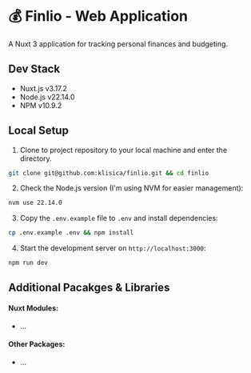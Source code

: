 # 💰 Finlio - Web Application

A Nuxt 3 application for tracking personal finances and budgeting.

## Dev Stack
- Nuxt.js v3.17.2
- Node.js v22.14.0
- NPM v10.9.2

## Local Setup

1. Clone to project repository to your local machine and enter the directory.

``` bash
git clone git@github.com:klisica/finlio.git && cd finlio
```

2. Check the Node.js version (I'm using NVM for easier management):

```bash
nvm use 22.14.0
```

3. Copy the `.env.example` file to `.env` and install dependencies:

```bash
cp .env.example .env && npm install
```

4. Start the development server on `http://localhost:3000`:

```bash
npm run dev
```

## Additional Pacakges & Libraries

#### Nuxt Modules:

- ...

#### Other Packages:

- ...
